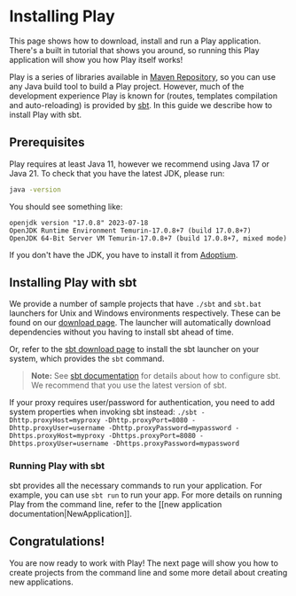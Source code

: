 <!--- Copyright (C) from 2022 The Play Framework Contributors <https://github.com/playframework>, 2011-2021 Lightbend Inc. <https://www.lightbend.com> -->

# Installing Play

This page shows how to download, install and run a Play application.  There's a built in tutorial that shows you around, so running this Play application will show you how Play itself works!

Play is a series of libraries available in [Maven Repository](https://mvnrepository.com/artifact/org.playframework), so you can use any Java build tool to build a Play project. However, much of the development experience Play is known for (routes, templates compilation and auto-reloading) is provided by [sbt](https://www.scala-sbt.org/). In this guide we describe how to install Play with sbt.

## Prerequisites

Play requires at least Java 11, however we recommend using Java 17 or Java 21. To check that you have the latest JDK, please run:

```bash
java -version
```

You should see something like:

```
openjdk version "17.0.8" 2023-07-18
OpenJDK Runtime Environment Temurin-17.0.8+7 (build 17.0.8+7)
OpenJDK 64-Bit Server VM Temurin-17.0.8+7 (build 17.0.8+7, mixed mode)
```

If you don't have the JDK, you have to install it from [Adoptium](https://adoptium.net/).

## Installing Play with sbt

We provide a number of sample projects that have `./sbt` and `sbt.bat` launchers for Unix and Windows environments respectively. These can be found on our [download page](https://playframework.com/download#examples). The launcher will automatically download dependencies without you having to install sbt ahead of time.

Or, refer to the [sbt download page](https://www.scala-sbt.org/download.html) to install the sbt launcher on your system, which provides the `sbt` command.

> **Note:** See [sbt documentation](https://www.scala-sbt.org/release/docs/Setup-Notes.html) for details about how to configure sbt. We recommend that you use the latest version of sbt.

If your proxy requires user/password for authentication, you need to add system properties when invoking sbt instead: `./sbt -Dhttp.proxyHost=myproxy -Dhttp.proxyPort=8080 -Dhttp.proxyUser=username -Dhttp.proxyPassword=mypassword -Dhttps.proxyHost=myproxy -Dhttps.proxyPort=8080 -Dhttps.proxyUser=username -Dhttps.proxyPassword=mypassword`

### Running Play with sbt

sbt provides all the necessary commands to run your application. For example, you can use `sbt run` to run your app. For more details on running Play from the command line, refer to the [[new application documentation|NewApplication]].

## Congratulations!

You are now ready to work with Play!  The next page will show you how to create projects from the command line and some more detail about creating new applications.
